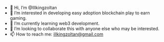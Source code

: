 - 👋 Hi, I’m @Illkingzoltan
- 👀 I’m interested in developing easy adoption blockchain play to earn gaming. 
- 🌱 I’m currently learning web3 development. 
- 💞️ I’m looking to collaborate this with anyone else who may be interested. 
- 📫 How to reach me: illkingzoltan@gmail.com

<!---
Illkingzoltan/Illkingzoltan is a ✨ special ✨ repository because its `README.md` (this file) appears on your GitHub profile.
You can click the Preview link to take a look at your changes.
--->
